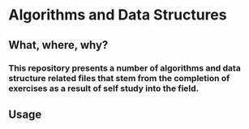 # Algorithms and Data Structures

## What, where, why?
### This repository presents a number of algorithms and data structure related files that stem from the completion of exercises as a result of self study into the field.


## Usage

```bash

